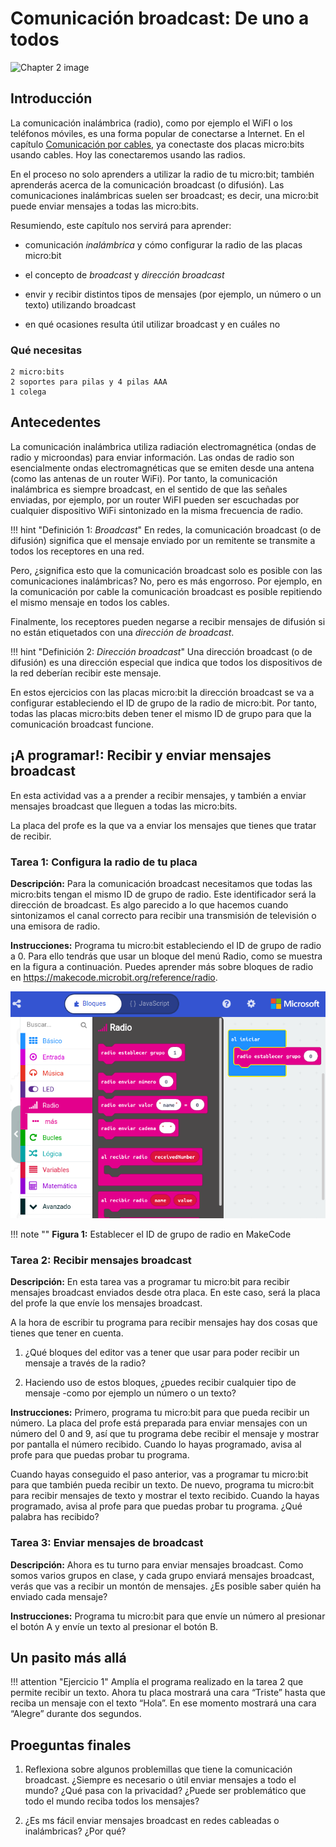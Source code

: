Comunicación broadcast: De uno a todos
======================================

![Chapter 2 image](chapter2.png)

Introducción
------------

La comunicación inalámbrica (radio), como por ejemplo el WiFI o los teléfonos móviles, es una forma popular de conectarse a Internet. En el capítulo [Comunicación por cables](../wiredcommunication/wiredcommunication.md), ya conectaste dos placas micro:bits usando cables. Hoy las conectaremos usando las radios.

En el proceso no solo aprenders a utilizar la radio de tu micro:bit; también aprenderás acerca de la comunicación broadcast (o difusión).  Las comunicaciones inalámbricas suelen ser broadcast; es decir, una micro:bit puede enviar mensajes a todas las micro:bits. 

Resumiendo, este capítulo nos servirá para aprender:

- comunicación *inalámbrica* y cómo configurar la radio de las placas micro:bit

- el concepto de *broadcast* y *dirección broadcast*

- envir y recibir distintos tipos de mensajes (por ejemplo, un número o un texto) utilizando broadcast

- en qué ocasiones resulta útil utilizar broadcast y en cuáles no

### Qué necesitas

    2 micro:bits
    2 soportes para pilas y 4 pilas AAA
    1 colega

Antecedentes
------------

La comunicación inalámbrica utiliza radiación electromagnética (ondas de radio y microondas) para enviar información. Las ondas de radio son esencialmente ondas electromagnéticas que se emiten desde una antena (como las antenas de un router WiFi). Por tanto, la comunicación inalámbrica es siempre broadcast, en el sentido de que las señales enviadas, por ejemplo, por un router WiFI pueden ser escuchadas por cualquier dispositivo WiFi sintonizado en la misma frecuencia de radio.

!!! hint "Definición 1: _Broadcast_"
	En redes, la comunicación broadcast (o de difusión) significa que el mensaje enviado por un remitente se transmite a todos los receptores en una red.

Pero, ¿significa esto que la comunicación broadcast solo es posible con las comunicaciones inalámbricas? No, pero es más engorroso. Por ejemplo, en la comunicación por cable la comunicación broadcast es posible repitiendo el mismo mensaje en todos los cables.

Finalmente, los receptores pueden negarse a recibir mensajes de difusión si no están etiquetados con una *dirección de broadcast*.

!!! hint "Definición 2: _Dirección broadcast_"
	Una dirección broadcast (o de difusión) es una dirección especial que indica que todos los dispositivos de la red deberían recibir este mensaje.

En estos ejercicios con las placas micro:bit la dirección broadcast se va a configurar estableciendo el ID de grupo de la radio de micro:bit. Por tanto, todas las placas micro:bits deben tener el mismo ID de grupo para que la comunicación broadcast funcione. 


¡A programar!: Recibir y enviar mensajes broadcast
--------------------------------------------------

En esta actividad vas a a prender a recibir mensajes, y también a enviar mensajes broadcast que lleguen a todas las micro:bits.

La placa del profe es la que va a enviar los mensajes que tienes que tratar de recibir. 

### Tarea 1: Configura la radio de tu placa

**Descripción:** Para la comunicación broadcast necesitamos que todas las micro:bits tengan el mismo ID de grupo de radio. Este identificador será la dirección de broadcast. Es algo parecido a lo que hacemos cuando sintonizamos el canal correcto para recibir una transmisión de televisión o una emisora de radio.

**Instrucciones:** Programa tu micro:bit estableciendo el ID de grupo de radio a 0. Para ello tendrás que usar un bloque del menú Radio, como se muestra en la figura a continuación. Puedes aprender más sobre bloques de radio en <https://makecode.microbit.org/reference/radio>.


![Establecer el ID de grupo de radio en MakeCode.](RadioSetGroup_Es.png)

!!! note ""
	**Figura 1:** Establecer el ID de grupo de radio en MakeCode


### Tarea 2: Recibir mensajes broadcast

**Descripción:** En esta tarea vas a programar tu micro:bit para recibir mensajes broadcast enviados desde otra placa. En este caso, será la placa del profe la que envíe los mensajes broadcast.

A la hora de escribir tu programa para recibir mensajes hay dos cosas que tienes que tener en cuenta.

1. ¿Qué bloques del editor vas a tener que usar para poder recibir un mensaje a través de la radio?

2. Haciendo uso de estos bloques, ¿puedes recibir cualquier tipo de mensaje -como por ejemplo un número o un texto?

**Instrucciones:** Primero, programa tu micro:bit para que pueda recibir un número. La placa del profe está preparada para enviar mensajes con un número del 0 and 9, así que tu programa debe recibir el mensaje y mostrar por pantalla el número recibido. Cuando lo hayas programado, avisa al profe para que puedas probar tu programa.

Cuando hayas conseguido el paso anterior, vas a programar tu micro:bit para que también pueda recibir un texto. De nuevo, programa tu micro:bit para recibir mensajes de texto y mostrar el texto recibido. Cuando la hayas programado, avisa al profe para que puedas probar tu programa. ¿Qué palabra has recibido?

### Tarea 3: Enviar mensajes de broadcast

**Descripción:** Ahora es tu turno para enviar mensajes broadcast. Como somos varios grupos en clase, y cada grupo enviará mensajes broadcast, verás que vas a recibir un montón de mensajes. ¿Es posible saber quién ha enviado cada mensaje?

**Instrucciones:** Programa tu micro:bit para que envíe un número al presionar el botón A y envíe un texto al presionar el botón B. 

Un pasito más allá
------------------

!!! attention "Ejercicio 1"
	Amplía el programa realizado en la tarea 2 que permite recibir un texto. Ahora tu placa mostrará una cara “Triste” hasta que reciba un mensaje con el texto “Hola”. En ese momento mostrará una cara “Alegre” durante dos segundos.

	
Proeguntas finales
------------------

1. Reflexiona sobre algunos problemillas que tiene la comunicación broadcast. ¿Siempre es necesario o útil enviar mensajes a todo el mundo? ¿Qué pasa con la privacidad? ¿Puede ser problemático que todo el mundo reciba todos los mensajes?

2. ¿Es ms fácil enviar mensajes broadcast en redes cableadas o inalámbricas? ¿Por qué?

